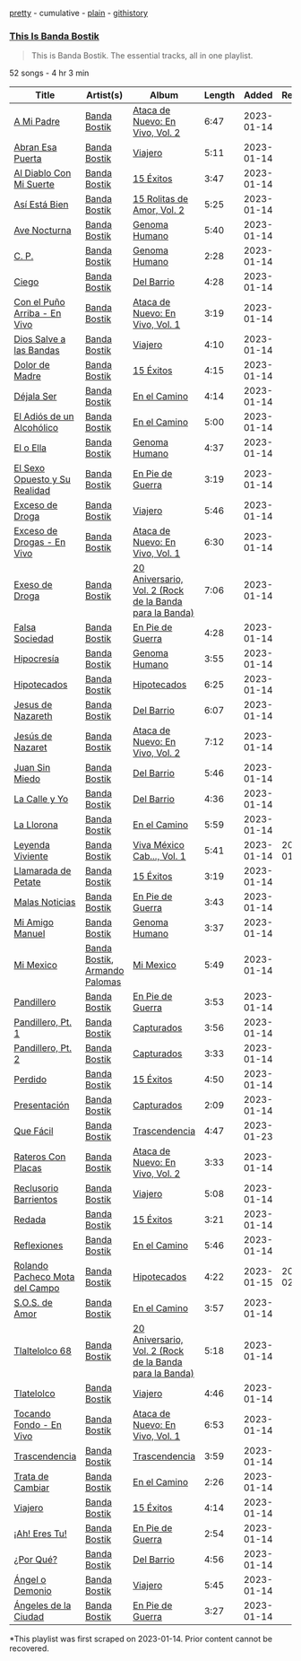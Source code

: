 [pretty](/playlists/pretty/37i9dQZF1DZ06evO0Q3kVr.md) - cumulative - [plain](/playlists/plain/37i9dQZF1DZ06evO0Q3kVr) - [githistory](https://github.githistory.xyz/mackorone/spotify-playlist-archive/blob/main/playlists/plain/37i9dQZF1DZ06evO0Q3kVr)

### [This Is Banda Bostik](https://open.spotify.com/playlist/37i9dQZF1DZ06evO0Q3kVr)

> This is Banda Bostik\. The essential tracks, all in one playlist.

52 songs - 4 hr 3 min

| Title | Artist(s) | Album | Length | Added | Removed |
|---|---|---|---|---|---|
| [A Mi Padre](https://open.spotify.com/track/1udEfRVDwNqLir9Do9trm9) | [Banda Bostik](https://open.spotify.com/artist/1vWDEM03uVWmO7jSuBd2nO) | [Ataca de Nuevo: En Vivo, Vol\. 2](https://open.spotify.com/album/2Yqdp2ibr3M8sqxZNGx3zu) | 6:47 | 2023-01-14 |  |
| [Abran Esa Puerta](https://open.spotify.com/track/1pRirlWDnqahmM4ankMzLn) | [Banda Bostik](https://open.spotify.com/artist/1vWDEM03uVWmO7jSuBd2nO) | [Viajero](https://open.spotify.com/album/3A6tXvEKANe2c8U68fh6oc) | 5:11 | 2023-01-14 |  |
| [Al Diablo Con Mi Suerte](https://open.spotify.com/track/0PHlq00lqPvLUQYpedHFsv) | [Banda Bostik](https://open.spotify.com/artist/1vWDEM03uVWmO7jSuBd2nO) | [15 Éxitos](https://open.spotify.com/album/75qmnaAXlMCRlgG4ydpsbV) | 3:47 | 2023-01-14 |  |
| [Así Está Bien](https://open.spotify.com/track/34h5DWjlO3AoBIAyehencQ) | [Banda Bostik](https://open.spotify.com/artist/1vWDEM03uVWmO7jSuBd2nO) | [15 Rolitas de Amor, Vol\. 2](https://open.spotify.com/album/7HZJJvCk1dP3YSAoLioVW4) | 5:25 | 2023-01-14 |  |
| [Ave Nocturna](https://open.spotify.com/track/7ebnVkj8vrXaPD51rSw0ia) | [Banda Bostik](https://open.spotify.com/artist/1vWDEM03uVWmO7jSuBd2nO) | [Genoma Humano](https://open.spotify.com/album/7vN4m21unn7Fy7splGXC62) | 5:40 | 2023-01-14 |  |
| [C\. P.](https://open.spotify.com/track/6MAslBnj6a3vpV9YcEt90S) | [Banda Bostik](https://open.spotify.com/artist/1vWDEM03uVWmO7jSuBd2nO) | [Genoma Humano](https://open.spotify.com/album/7vN4m21unn7Fy7splGXC62) | 2:28 | 2023-01-14 |  |
| [Ciego](https://open.spotify.com/track/2PXyrWoAhaPaY4hoGjze7b) | [Banda Bostik](https://open.spotify.com/artist/1vWDEM03uVWmO7jSuBd2nO) | [Del Barrio](https://open.spotify.com/album/21867014aseBS6APsqGgcN) | 4:28 | 2023-01-14 |  |
| [Con el Puño Arriba \- En Vivo](https://open.spotify.com/track/49oBQabycGOYzF56YQu6BC) | [Banda Bostik](https://open.spotify.com/artist/1vWDEM03uVWmO7jSuBd2nO) | [Ataca de Nuevo: En Vivo, Vol\. 1](https://open.spotify.com/album/1J414WmCyoFwbOb0Kz5sXD) | 3:19 | 2023-01-14 |  |
| [Dios Salve a las Bandas](https://open.spotify.com/track/37lw5GqQU8cOZ86HS0jI9U) | [Banda Bostik](https://open.spotify.com/artist/1vWDEM03uVWmO7jSuBd2nO) | [Viajero](https://open.spotify.com/album/3A6tXvEKANe2c8U68fh6oc) | 4:10 | 2023-01-14 |  |
| [Dolor de Madre](https://open.spotify.com/track/5My9wcnFr3dFFEO6yh8VBO) | [Banda Bostik](https://open.spotify.com/artist/1vWDEM03uVWmO7jSuBd2nO) | [15 Éxitos](https://open.spotify.com/album/75qmnaAXlMCRlgG4ydpsbV) | 4:15 | 2023-01-14 |  |
| [Déjala Ser](https://open.spotify.com/track/1IXMFfQKf0WW8cAF8DodGF) | [Banda Bostik](https://open.spotify.com/artist/1vWDEM03uVWmO7jSuBd2nO) | [En el Camino](https://open.spotify.com/album/6RfcQ4KzwbUFpJ6rhvlwF3) | 4:14 | 2023-01-14 |  |
| [El Adiós de un Alcohólico](https://open.spotify.com/track/7cBzB83d9uSfzaHjQ9LJzj) | [Banda Bostik](https://open.spotify.com/artist/1vWDEM03uVWmO7jSuBd2nO) | [En el Camino](https://open.spotify.com/album/6RfcQ4KzwbUFpJ6rhvlwF3) | 5:00 | 2023-01-14 |  |
| [El o Ella](https://open.spotify.com/track/62IHFIcNY5g8t5XA8mAmZ8) | [Banda Bostik](https://open.spotify.com/artist/1vWDEM03uVWmO7jSuBd2nO) | [Genoma Humano](https://open.spotify.com/album/7vN4m21unn7Fy7splGXC62) | 4:37 | 2023-01-14 |  |
| [El Sexo Opuesto y Su Realidad](https://open.spotify.com/track/33DP7d6lF7OZ1e9PFJm0mb) | [Banda Bostik](https://open.spotify.com/artist/1vWDEM03uVWmO7jSuBd2nO) | [En Pie de Guerra](https://open.spotify.com/album/7DuTUYC1uFO68u7Vm68vuD) | 3:19 | 2023-01-14 |  |
| [Exceso de Droga](https://open.spotify.com/track/4jBagOx3OaqLv72nKacJex) | [Banda Bostik](https://open.spotify.com/artist/1vWDEM03uVWmO7jSuBd2nO) | [Viajero](https://open.spotify.com/album/3A6tXvEKANe2c8U68fh6oc) | 5:46 | 2023-01-14 |  |
| [Exceso de Drogas \- En Vivo](https://open.spotify.com/track/6E9ImakW9sqDliFdc6OS5w) | [Banda Bostik](https://open.spotify.com/artist/1vWDEM03uVWmO7jSuBd2nO) | [Ataca de Nuevo: En Vivo, Vol\. 1](https://open.spotify.com/album/1J414WmCyoFwbOb0Kz5sXD) | 6:30 | 2023-01-14 |  |
| [Exeso de Droga](https://open.spotify.com/track/1JVc0G7dDEXJskkEcOD2Oa) | [Banda Bostik](https://open.spotify.com/artist/1vWDEM03uVWmO7jSuBd2nO) | [20 Aniversario, Vol\. 2 \(Rock de la Banda para la Banda\)](https://open.spotify.com/album/6jMTR49Z5XHpUlkvEEaIhC) | 7:06 | 2023-01-14 |  |
| [Falsa Sociedad](https://open.spotify.com/track/11XeYp5xuwtEwTs9FcGdlH) | [Banda Bostik](https://open.spotify.com/artist/1vWDEM03uVWmO7jSuBd2nO) | [En Pie de Guerra](https://open.spotify.com/album/7DuTUYC1uFO68u7Vm68vuD) | 4:28 | 2023-01-14 |  |
| [Hipocresía](https://open.spotify.com/track/1hTjikq5Pc0hfOgqHMTOVc) | [Banda Bostik](https://open.spotify.com/artist/1vWDEM03uVWmO7jSuBd2nO) | [Genoma Humano](https://open.spotify.com/album/7vN4m21unn7Fy7splGXC62) | 3:55 | 2023-01-14 |  |
| [Hipotecados](https://open.spotify.com/track/7q8GWqCr3sAEp7Tgx1GURo) | [Banda Bostik](https://open.spotify.com/artist/1vWDEM03uVWmO7jSuBd2nO) | [Hipotecados](https://open.spotify.com/album/7gVOPdYbUUcCEp7YzorFFs) | 6:25 | 2023-01-14 |  |
| [Jesus de Nazareth](https://open.spotify.com/track/1b9zxrKhOxANckyLwNTxB7) | [Banda Bostik](https://open.spotify.com/artist/1vWDEM03uVWmO7jSuBd2nO) | [Del Barrio](https://open.spotify.com/album/21867014aseBS6APsqGgcN) | 6:07 | 2023-01-14 |  |
| [Jesús de Nazaret](https://open.spotify.com/track/3zCuGv2PsLWmYfvenD4CXz) | [Banda Bostik](https://open.spotify.com/artist/1vWDEM03uVWmO7jSuBd2nO) | [Ataca de Nuevo: En Vivo, Vol\. 2](https://open.spotify.com/album/2Yqdp2ibr3M8sqxZNGx3zu) | 7:12 | 2023-01-14 |  |
| [Juan Sin Miedo](https://open.spotify.com/track/7sccHyJmpqyYpYAk8HVTpQ) | [Banda Bostik](https://open.spotify.com/artist/1vWDEM03uVWmO7jSuBd2nO) | [Del Barrio](https://open.spotify.com/album/21867014aseBS6APsqGgcN) | 5:46 | 2023-01-14 |  |
| [La Calle y Yo](https://open.spotify.com/track/0qxs6l053dQXareuwE8i8f) | [Banda Bostik](https://open.spotify.com/artist/1vWDEM03uVWmO7jSuBd2nO) | [Del Barrio](https://open.spotify.com/album/21867014aseBS6APsqGgcN) | 4:36 | 2023-01-14 |  |
| [La Llorona](https://open.spotify.com/track/0R8vXXaa5UTvIwZCzbbcWg) | [Banda Bostik](https://open.spotify.com/artist/1vWDEM03uVWmO7jSuBd2nO) | [En el Camino](https://open.spotify.com/album/6RfcQ4KzwbUFpJ6rhvlwF3) | 5:59 | 2023-01-14 |  |
| [Leyenda Viviente](https://open.spotify.com/track/2G8x0YmrQKLCqsG57QtURS) | [Banda Bostik](https://open.spotify.com/artist/1vWDEM03uVWmO7jSuBd2nO) | [Viva México Cab..., Vol\. 1](https://open.spotify.com/album/1v4EHHcvOU73UE4zUKX3zh) | 5:41 | 2023-01-14 | 2023-01-26 |
| [Llamarada de Petate](https://open.spotify.com/track/4YiLBnH4LhvHZESn36OZj6) | [Banda Bostik](https://open.spotify.com/artist/1vWDEM03uVWmO7jSuBd2nO) | [15 Éxitos](https://open.spotify.com/album/75qmnaAXlMCRlgG4ydpsbV) | 3:19 | 2023-01-14 |  |
| [Malas Noticias](https://open.spotify.com/track/69RxGJRqsvpR92VnkETnNq) | [Banda Bostik](https://open.spotify.com/artist/1vWDEM03uVWmO7jSuBd2nO) | [En Pie de Guerra](https://open.spotify.com/album/7DuTUYC1uFO68u7Vm68vuD) | 3:43 | 2023-01-14 |  |
| [Mi Amigo Manuel](https://open.spotify.com/track/0UMy7gWkj930S829cgLNns) | [Banda Bostik](https://open.spotify.com/artist/1vWDEM03uVWmO7jSuBd2nO) | [Genoma Humano](https://open.spotify.com/album/7vN4m21unn7Fy7splGXC62) | 3:37 | 2023-01-14 |  |
| [Mi Mexico](https://open.spotify.com/track/57l5KhmbdK3w1YUijm3Mfj) | [Banda Bostik](https://open.spotify.com/artist/1vWDEM03uVWmO7jSuBd2nO), [Armando Palomas](https://open.spotify.com/artist/1kv4ncfnnPUUXAlEOS55B4) | [Mi Mexico](https://open.spotify.com/album/3shjxUJn5Xz1w9QlMtu9il) | 5:49 | 2023-01-14 |  |
| [Pandillero](https://open.spotify.com/track/5fY3UnVKUqlYFJiOkQwwld) | [Banda Bostik](https://open.spotify.com/artist/1vWDEM03uVWmO7jSuBd2nO) | [En Pie de Guerra](https://open.spotify.com/album/7DuTUYC1uFO68u7Vm68vuD) | 3:53 | 2023-01-14 |  |
| [Pandillero, Pt\. 1](https://open.spotify.com/track/1LB8vVSpazzZ9pQ0VzGuAj) | [Banda Bostik](https://open.spotify.com/artist/1vWDEM03uVWmO7jSuBd2nO) | [Capturados](https://open.spotify.com/album/3yAAIY2FjKw8IkOVTEguWu) | 3:56 | 2023-01-14 |  |
| [Pandillero, Pt\. 2](https://open.spotify.com/track/2jzXiiFmGO0ITTDntM0uiX) | [Banda Bostik](https://open.spotify.com/artist/1vWDEM03uVWmO7jSuBd2nO) | [Capturados](https://open.spotify.com/album/3yAAIY2FjKw8IkOVTEguWu) | 3:33 | 2023-01-14 |  |
| [Perdido](https://open.spotify.com/track/6GMV9bpJWQPVdecv7AWhyY) | [Banda Bostik](https://open.spotify.com/artist/1vWDEM03uVWmO7jSuBd2nO) | [15 Éxitos](https://open.spotify.com/album/75qmnaAXlMCRlgG4ydpsbV) | 4:50 | 2023-01-14 |  |
| [Presentación](https://open.spotify.com/track/6Lx6yC1Zltmx93uT6QxFlc) | [Banda Bostik](https://open.spotify.com/artist/1vWDEM03uVWmO7jSuBd2nO) | [Capturados](https://open.spotify.com/album/3yAAIY2FjKw8IkOVTEguWu) | 2:09 | 2023-01-14 |  |
| [Que Fácil](https://open.spotify.com/track/6BKgSJEwlxSGadurggJAPf) | [Banda Bostik](https://open.spotify.com/artist/1vWDEM03uVWmO7jSuBd2nO) | [Trascendencia](https://open.spotify.com/album/6wI9HpmGoMc2abajO10K1k) | 4:47 | 2023-01-23 |  |
| [Rateros Con Placas](https://open.spotify.com/track/11ctA2XRw5P9MDwYsBCWn3) | [Banda Bostik](https://open.spotify.com/artist/1vWDEM03uVWmO7jSuBd2nO) | [Ataca de Nuevo: En Vivo, Vol\. 2](https://open.spotify.com/album/2Yqdp2ibr3M8sqxZNGx3zu) | 3:33 | 2023-01-14 |  |
| [Reclusorio Barrientos](https://open.spotify.com/track/1hZXjj7WMINIutzRkvh7wd) | [Banda Bostik](https://open.spotify.com/artist/1vWDEM03uVWmO7jSuBd2nO) | [Viajero](https://open.spotify.com/album/3A6tXvEKANe2c8U68fh6oc) | 5:08 | 2023-01-14 |  |
| [Redada](https://open.spotify.com/track/6A5YgDerg860DaXXDvBJxU) | [Banda Bostik](https://open.spotify.com/artist/1vWDEM03uVWmO7jSuBd2nO) | [15 Éxitos](https://open.spotify.com/album/75qmnaAXlMCRlgG4ydpsbV) | 3:21 | 2023-01-14 |  |
| [Reflexiones](https://open.spotify.com/track/59ggezzKDAY8RBcUDn5AcP) | [Banda Bostik](https://open.spotify.com/artist/1vWDEM03uVWmO7jSuBd2nO) | [En el Camino](https://open.spotify.com/album/6RfcQ4KzwbUFpJ6rhvlwF3) | 5:46 | 2023-01-14 |  |
| [Rolando Pacheco Mota del Campo](https://open.spotify.com/track/0RJSZkue7LVhz5RI13CFj1) | [Banda Bostik](https://open.spotify.com/artist/1vWDEM03uVWmO7jSuBd2nO) | [Hipotecados](https://open.spotify.com/album/7gVOPdYbUUcCEp7YzorFFs) | 4:22 | 2023-01-15 | 2023-02-11 |
| [S.O.S\. de Amor](https://open.spotify.com/track/4BHg0cux6eWiKNtSckEh0q) | [Banda Bostik](https://open.spotify.com/artist/1vWDEM03uVWmO7jSuBd2nO) | [En el Camino](https://open.spotify.com/album/6RfcQ4KzwbUFpJ6rhvlwF3) | 3:57 | 2023-01-14 |  |
| [Tlaltelolco 68](https://open.spotify.com/track/75MJBxhJ5nLXTBllGI5dwP) | [Banda Bostik](https://open.spotify.com/artist/1vWDEM03uVWmO7jSuBd2nO) | [20 Aniversario, Vol\. 2 \(Rock de la Banda para la Banda\)](https://open.spotify.com/album/6jMTR49Z5XHpUlkvEEaIhC) | 5:18 | 2023-01-14 |  |
| [Tlatelolco](https://open.spotify.com/track/7aXS9abYIGYwmb2izj37xW) | [Banda Bostik](https://open.spotify.com/artist/1vWDEM03uVWmO7jSuBd2nO) | [Viajero](https://open.spotify.com/album/3A6tXvEKANe2c8U68fh6oc) | 4:46 | 2023-01-14 |  |
| [Tocando Fondo \- En Vivo](https://open.spotify.com/track/00UFHHEQIkhUtHQ09lGUvq) | [Banda Bostik](https://open.spotify.com/artist/1vWDEM03uVWmO7jSuBd2nO) | [Ataca de Nuevo: En Vivo, Vol\. 1](https://open.spotify.com/album/1J414WmCyoFwbOb0Kz5sXD) | 6:53 | 2023-01-14 |  |
| [Trascendencia](https://open.spotify.com/track/5D5wscvQ327rxOjhJ4wECK) | [Banda Bostik](https://open.spotify.com/artist/1vWDEM03uVWmO7jSuBd2nO) | [Trascendencia](https://open.spotify.com/album/6wI9HpmGoMc2abajO10K1k) | 3:59 | 2023-01-14 |  |
| [Trata de Cambiar](https://open.spotify.com/track/624BuUFBbatf2Fkq7fUXud) | [Banda Bostik](https://open.spotify.com/artist/1vWDEM03uVWmO7jSuBd2nO) | [En el Camino](https://open.spotify.com/album/6RfcQ4KzwbUFpJ6rhvlwF3) | 2:26 | 2023-01-14 |  |
| [Viajero](https://open.spotify.com/track/4BcyzKRntkAaECtW1iZlcO) | [Banda Bostik](https://open.spotify.com/artist/1vWDEM03uVWmO7jSuBd2nO) | [15 Éxitos](https://open.spotify.com/album/75qmnaAXlMCRlgG4ydpsbV) | 4:14 | 2023-01-14 |  |
| [¡Ah! Eres Tu!](https://open.spotify.com/track/4fD4QJ0P8FNuDQNOjQn2wB) | [Banda Bostik](https://open.spotify.com/artist/1vWDEM03uVWmO7jSuBd2nO) | [En Pie de Guerra](https://open.spotify.com/album/7DuTUYC1uFO68u7Vm68vuD) | 2:54 | 2023-01-14 |  |
| [¿Por Qué?](https://open.spotify.com/track/14MVUODB4PCoJlnkcAo0PG) | [Banda Bostik](https://open.spotify.com/artist/1vWDEM03uVWmO7jSuBd2nO) | [Del Barrio](https://open.spotify.com/album/21867014aseBS6APsqGgcN) | 4:56 | 2023-01-14 |  |
| [Ángel o Demonio](https://open.spotify.com/track/0rPZ2vSzmtDdRdcGXQ2Xt6) | [Banda Bostik](https://open.spotify.com/artist/1vWDEM03uVWmO7jSuBd2nO) | [Viajero](https://open.spotify.com/album/3A6tXvEKANe2c8U68fh6oc) | 5:45 | 2023-01-14 |  |
| [Ángeles de la Ciudad](https://open.spotify.com/track/6JkK65mfQxvlgtzRRi7i9L) | [Banda Bostik](https://open.spotify.com/artist/1vWDEM03uVWmO7jSuBd2nO) | [En Pie de Guerra](https://open.spotify.com/album/7DuTUYC1uFO68u7Vm68vuD) | 3:27 | 2023-01-14 |  |

\*This playlist was first scraped on 2023-01-14. Prior content cannot be recovered.
